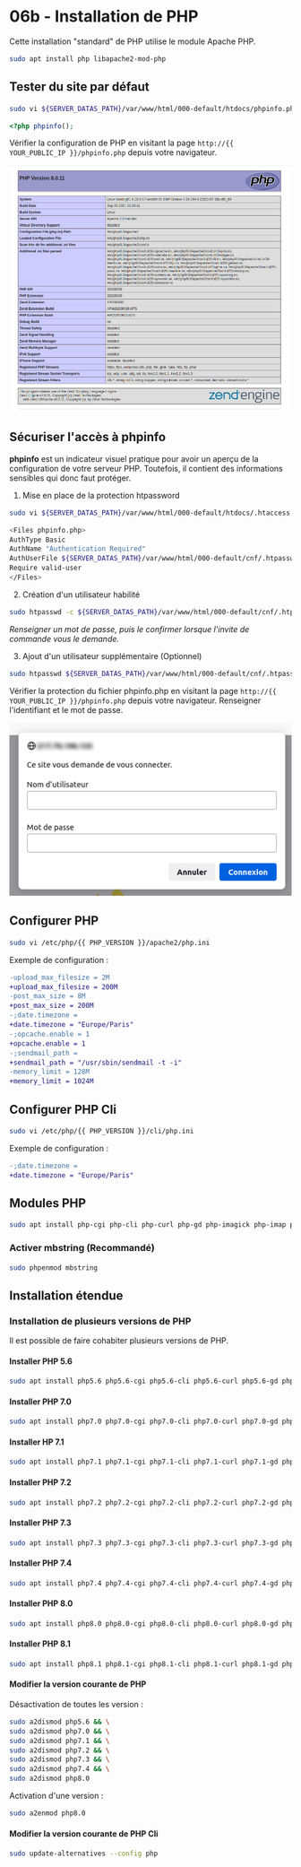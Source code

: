 # 06b - Installation de PHP

Cette installation "standard" de PHP utilise le module Apache PHP.

```bash
sudo apt install php libapache2-mod-php
```

## Tester du site par défaut

```bash
sudo vi ${SERVER_DATAS_PATH}/var/www/html/000-default/htdocs/phpinfo.php
```

```php
<?php phpinfo();
```

Vérifier la configuration de PHP en visitant la page ```http://{{ YOUR_PUBLIC_IP }}/phpinfo.php``` depuis votre navigateur.

![Php info](../resources/screenshot/06-apache-phpinfo.png)

## Sécuriser l'accès à phpinfo

**phpinfo** est un indicateur visuel pratique pour avoir un aperçu de la configuration de votre serveur PHP.
Toutefois, il contient des informations sensibles qui donc faut protéger.

1. Mise en place de la protection htpassword

```bash
sudo vi ${SERVER_DATAS_PATH}/var/www/html/000-default/htdocs/.htaccess
```

```bash
<Files phpinfo.php>
AuthType Basic
AuthName "Authentication Required"
AuthUserFile ${SERVER_DATAS_PATH}/var/www/html/000-default/cnf/.htpasswd
Require valid-user
</Files>
```

2. Création d'un utilisateur habilité

```bash
sudo htpasswd -c ${SERVER_DATAS_PATH}/var/www/html/000-default/cnf/.htpasswd {{ YOUR_USER_LOGIN }}
```

*Renseigner un mot de passe, puis le confirmer lorsque l'invite de commande vous le demande.*

3. Ajout d'un utilisateur supplémentaire (Optionnel)

```bash
sudo htpasswd ${SERVER_DATAS_PATH}/var/www/html/000-default/cnf/.htpasswd {{ OTHER_USER_LOGIN }}
```

Vérifier la protection du fichier phpinfo.php en visitant la page ```http://{{ YOUR_PUBLIC_IP }}/phpinfo.php``` depuis votre navigateur.
Renseigner l'identifiant et le mot de passe.

![PHP info htpasswd](../resources/screenshot/06-apache-phpinfo-htpasswd.png)

## Configurer PHP

```bash
sudo vi /etc/php/{{ PHP_VERSION }}/apache2/php.ini
```

Exemple de configuration :

```diff
-upload_max_filesize = 2M
+upload_max_filesize = 200M
-post_max_size = 8M
+post_max_size = 200M
-;date.timezone =
+date.timezone = "Europe/Paris"
-;opcache.enable = 1
+opcache.enable = 1
-;sendmail_path =
+sendmail_path = "/usr/sbin/sendmail -t -i"
-memory_limit = 128M
+memory_limit = 1024M
```

## Configurer PHP Cli

```bash
sudo vi /etc/php/{{ PHP_VERSION }}/cli/php.ini
```

Exemple de configuration :

```diff
-;date.timezone =
+date.timezone = "Europe/Paris"
```

## Modules PHP

```bash
sudo apt install php-cgi php-cli php-curl php-gd php-imagick php-imap php-intl php-mbstring php-mysql php-soap php-xml php-zip
```

### Activer mbstring (Recommandé)

```bash
sudo phpenmod mbstring
```

## Installation étendue

### Installation de plusieurs versions de PHP

Il est possible de faire cohabiter plusieurs versions de PHP.

#### Installer PHP 5.6

```bash
sudo apt install php5.6 php5.6-cgi php5.6-cli php5.6-curl php5.6-gd php5.6-imagick php5.6-imap php5.6-intl php5.6-mbstring php5.6-mysql php5.6-soap php5.6-xml php5.6-zip
```

#### Installer PHP 7.0

```bash
sudo apt install php7.0 php7.0-cgi php7.0-cli php7.0-curl php7.0-gd php7.0-imagick php7.0-imap php7.0-intl php7.0-mbstring php7.0-mysql php7.0-soap php7.0-xml php7.0-zip
```

#### Installer HP 7.1

```bash
sudo apt install php7.1 php7.1-cgi php7.1-cli php7.1-curl php7.1-gd php7.1-imagick php7.1-imap php7.1-intl php7.1-mbstring php7.1-mysql php7.1-soap php7.1-xml php7.1-zip
```

#### Installer PHP 7.2

```bash
sudo apt install php7.2 php7.2-cgi php7.2-cli php7.2-curl php7.2-gd php7.2-imagick php7.2-imap php7.2-intl php7.2-mbstring php7.2-mysql php7.2-soap php7.2-xml php7.2-zip
```

#### Installer PHP 7.3

```bash
sudo apt install php7.3 php7.3-cgi php7.3-cli php7.3-curl php7.3-gd php7.3-imagick php7.3-imap php7.3-intl php7.3-mbstring php7.3-mysql php7.3-soap php7.3-xml php7.3-zip
```

#### Installer PHP 7.4

```bash
sudo apt install php7.4 php7.4-cgi php7.4-cli php7.4-curl php7.4-gd php7.4-imagick php7.4-imap php7.4-intl php7.4-mbstring php7.4-mysql php7.4-soap php7.4-xml php7.4-zip
```

#### Installer PHP 8.0

```bash
sudo apt install php8.0 php8.0-cgi php8.0-cli php8.0-curl php8.0-gd php8.0-imagick php8.0-imap php8.0-intl php8.0-mbstring php8.0-mysql php8.0-soap php8.0-xml php8.0-zip
```

#### Installer PHP 8.1

```bash
sudo apt install php8.1 php8.1-cgi php8.1-cli php8.1-curl php8.1-gd php8.1-imagick php8.1-imap php8.1-intl php8.1-mbstring php8.1-mysql php8.1-soap php8.1-xml php8.1-zip
```

#### Modifier la version courante de PHP

Désactivation de toutes les version :

```bash
sudo a2dismod php5.6 && \
sudo a2dismod php7.0 && \
sudo a2dismod php7.1 && \
sudo a2dismod php7.2 && \
sudo a2dismod php7.3 && \
sudo a2dismod php7.4 && \
sudo a2dismod php8.0
```

Activation d'une version :

```bash
sudo a2enmod php8.0
```

#### Modifier la version courante de PHP Cli

```bash
sudo update-alternatives --config php
```
